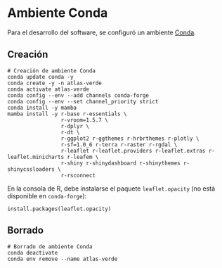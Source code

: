# Ambiente Conda

Para el desarrollo del software, se configuró un ambiente [Conda](https://docs.conda.io/).

## Creación
```shell
# Creación de ambiente Conda
conda update conda -y
conda create -y -n atlas-verde
conda activate atlas-verde
conda config --env --add channels conda-forge
conda config --env --set channel_priority strict
conda install -y mamba
mamba install -y r-base r-essentials \
                 r-vroom=1.5.7 \
                 r-dplyr \
                 r-dt \
                 r-ggplot2 r-ggthemes r-hrbrthemes r-plotly \
                 r-sf=1.0_6 r-terra r-raster r-rgdal \
                 r-leaflet r-leaflet.providers r-leaflet.extras r-leaflet.minicharts r-leafem \
                 r-shiny r-shinydashboard r-shinythemes r-shinycssloaders \
                 r-rsconnect
```

En la consola de R, debe instalarse el paquete `leaflet.opacity` (no está disponible en `conda-forge`):
```
install.packages(leaflet.opacity)
```


## Borrado
```shell
# Borrado de ambiente Conda
conda deactivate
conda env remove --name atlas-verde
```
